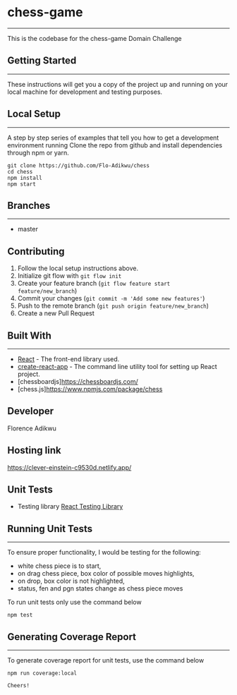 # chess-game
---

This is the codebase for the chess-game Domain Challenge



## Getting Started
---

These instructions will get you a copy of the project up and running on your local machine for development and testing purposes.

## Local Setup
---

A step by step series of examples that tell you how to get a development environment running
Clone the repo from github and install dependencies through npm or yarn.

```
git clone https://github.com/Flo-Adikwu/chess
cd chess
npm install
npm start

```

## Branches
---

- master 

## Contributing

1. Follow the local setup instructions above.
2. Initialize git flow with `git flow init`
3. Create your feature branch (`git flow feature start feature/new_branch`)
4. Commit your changes (`git commit -m 'Add some new features'`)
5. Push to the remote branch (`git push origin feature/new_branch`)
6. Create a new Pull Request

## Built With
---

- [React](https://reactjs.org/) - The front-end library used.
- [create-react-app](https://github.com/facebook/create-react-app) - The command line utility tool for setting up React project.
- [chessboardjs]https://chessboardjs.com/
- [chess.js]https://www.npmjs.com/package/chess

## Developer
Florence Adikwu


## Hosting link
https://clever-einstein-c9530d.netlify.app/


## Unit Tests
- Testing library
  [React Testing Library](https://testing-library.com/docs/react-testing-library/intro/)


## Running Unit Tests
---
To ensure proper functionality, I would be testing for the following:

- white chess piece is to start,
- on drag chess piece, box color of possible moves highlights,
- on drop, box color is not highlighted,
- status, fen and pgn states change as chess piece moves

To run unit tests only use the command below

```
npm test
```

## Generating Coverage Report
---

To generate coverage report for unit tests, use the command below

```
npm run coverage:local
```


```
Cheers!


